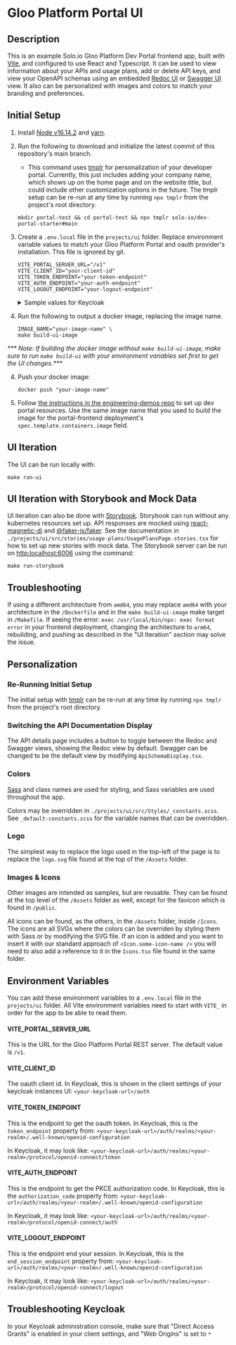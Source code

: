 # Gloo Platform Portal UI

## Description

This is an example Solo.io Gloo Platform Dev Portal frontend app, built with [Vite](https://vitejs.dev/), and configured to use React and Typescript. It can be used to view information about your APIs and usage plans, add or delete API keys, and view your OpenAPI schemas using an embedded [Redoc UI](https://github.com/Redocly/redoc) or [Swagger UI](https://swagger.io/tools/swagger-ui/) view. It also can be personalized with images and colors to match your branding and preferences.

## Initial Setup

1. Install [Node v16.14.2](https://nodejs.org/en/blog/release/v16.14.2) and [yarn](https://yarnpkg.com/).

2. Run the following to download and initialize the latest commit of this repository's main branch.

   - This command uses [tmplr](https://github.com/loreanvictor/tmplr) for personalization of your developer portal. Currently, this just includes adding your company name, which shows up on the home page and on the website title, but could include other customization options in the future. The tmplr setup can be re-run at any time by running `npx tmplr` from the project's root directory.

   ```shell
   mkdir portal-test && cd portal-test && npx tmplr solo-io/dev-portal-starter#main
   ```

3. Create a `.env.local` file in the `projects/ui` folder. Replace environment variable values to match your Gloo Platform Portal and oauth provider's installation. This file is ignored by git.

   ```shell
   VITE_PORTAL_SERVER_URL="/v1"
   VITE_CLIENT_ID="your-client-id"
   VITE_TOKEN_ENDPOINT="your-token-endpoint"
   VITE_AUTH_ENDPOINT="your-auth-endpoint"
   VITE_LOGOUT_ENDPOINT="your-logout-endpoint"
   ```

   <details><summary>Sample values for Keycloak</summary>

   ```shell
   VITE_PORTAL_SERVER_URL="/v1"
   VITE_CLIENT_ID="my-client-id"   # the client registered in the Auth Server
   VITE_TOKEN_ENDPOINT="https://${KEYCLOAK_URL}/auth/realms/master/protocol/openid-connect/token"
   VITE_AUTH_ENDPOINT="https://${KEYCLOAK_URL}/auth/realms/master/protocol/openid-connect/auth"
   VITE_LOGOUT_ENDPOINT="https://${KEYCLOAK_URL}/auth/realms/master/protocol/openid-connect/logout"
   ```
   </details>


4. Run the following to output a docker image, replacing the image name.

   ```shell
   IMAGE_NAME="your-image-name" \
   make build-ui-image
   ```

_\*\*\* Note: If building the docker image without `make build-ui-image`, make sure to run `make build-ui` with your environment variables set first to get the UI changes.\*\*\*_

4. Push your docker image:

   ```shell
   docker push "your-image-name"
   ```

5. Follow [the instructions in the engineering-demos repo](https://github.com/solo-io/engineering-demos/blob/ad5f6e217a50c8fcc9d1aa6e442a2c9bbef47eb2/gloo-mesh/portal/multicluster/README.md) to set up dev portal resources. Use the same image name that you used to build the image for the portal-frontend deployment's `spec.template.containers.image` field.

## UI Iteration

The UI can be run locally with:

```shell
make run-ui
```

## UI Iteration with Storybook and Mock Data

UI iteration can also be done with [Storybook](https://storybook.js.org/). Storybook can run without any kubernetes resources set up. API responses are mocked using [react-magnetic-di](https://www.npmjs.com/package/react-magnetic-di) and [@faker-js/faker](https://fakerjs.dev/). See the documentation in `./projects/ui/src/stories/usage-plans/UsagePlansPage.stories.tsx` for how to set up new stories with mock data. The Storybook server can be run on [http:localhost:6006](http:localhost:6006) using the command:

```shell
make run-storybook
```

## Troubleshooting

If using a different architecture from `amd64`, you may replace `amd64` with your architecture in the `/Dockerfile` and in the `make build-ui-image` make target in `/Makefile`. If seeing the error: `exec /usr/local/bin/npx: exec format error` in your frontend deployment, changing the architecture to `arm64`, rebuilding, and pushing as described in the "UI Iteration" section may solve the issue.

## Personalization

### Re-Running Initial Setup

The initial setup with [tmplr](https://github.com/loreanvictor/tmplr) can be re-run at any time by running `npx tmplr` from the project's root directory.

### Switching the API Documentation Display

The API details page includes a button to toggle between the Redoc and Swagger views, showing the Redoc view by default. Swagger can be changed to be the default view by modifying `ApiSchemaDisplay.tsx`.

### Colors

[Sass](https://sass-lang.com/) and class names are used for styling, and Sass variables are used throughout the app.

Colors may be overridden in `./projects/ui/src/Styles/_constants.scss`. See `_default-constants.scss` for the variable names that can be overridden.

### Logo

The simplest way to replace the logo used in the top-left of the page is to replace the `logo.svg` file found at the top of the `/Assets` folder.

### Images & Icons

Other images are intended as samples, but are reusable. They can be found at the top level of the `/Assets` folder as well, except for the favicon which is found in `/public`.

All icons can be found, as the others, in the `/Assets` folder, inside `/Icons`. The icons are all SVGs where the colors can be overriden by styling them with Sass or by modifying the SVG file. If an icon is added and you want to insert it with our standard approach of `<Icon.some-icon-name />` you will need to also add a reference to it in the `Icons.tsx` file found in the same folder.

## Environment Variables

You can add these environment variables to a `.env.local` file in the `projects/ui` folder. All Vite environment variables need to start with `VITE_` in order for the app to be able to read them.

#### VITE_PORTAL_SERVER_URL

This is the URL for the Gloo Platform Portal REST server. The default value is `/v1`.

#### VITE_CLIENT_ID

The oauth client id. In Keycloak, this is shown in the client settings of your keycloak instances UI: `<your-keycloak-url>/auth`

#### VITE_TOKEN_ENDPOINT

This is the endpoint to get the oauth token. In Keycloak, this is the `token_endpoint` property from: `<your-keycloak-url>/auth/realms/<your-realm>/.well-known/openid-configuration`

In Keycloak, it may look like:
`<your-keycloak-url>/auth/realms/<your-realm>/protocol/openid-connect/token`

#### VITE_AUTH_ENDPOINT

This is the endpoint to get the PKCE authorization code. In Keycloak, this is the `authorization_code` property from: `<your-keycloak-url>/auth/realms/<your-realm>/.well-known/openid-configuration`

In Keycloak, it may look like:
`<your-keycloak-url>/auth/realms/<your-realm>/protocol/openid-connect/auth`

#### VITE_LOGOUT_ENDPOINT

This is the endpoint end your session. In Keycloak, this is the `end_session_endpoint` property from: `<your-keycloak-url>/auth/realms/<your-realm>/.well-known/openid-configuration`

In Keycloak, it may look like:
`<your-keycloak-url>/auth/realms/<your-realm>/protocol/openid-connect/logout`

## Troubleshooting Keycloak

In your Keycloak administration console, make sure that "Direct Access Grants" is enabled in your client settings, and "Web Origins" is set to `*`
